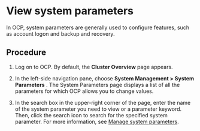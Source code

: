 View system parameters
===========================================

In OCP, system parameters are generally used to configure features, such as account logon and backup and recovery.

Procedure
------------------------------

1. Log on to OCP. By default, the **Cluster Overview** page appears.



2. In the left-side navigation pane, choose **System Management \> System Parameters** . The System Parameters page displays a list of all the parameters for which OCP allows you to change values.



3. In the search box in the upper-right corner of the page, enter the name of the system parameter you need to view or a parameter keyword. Then, click the search icon to search for the specified system parameter. For more information, see [Manage system parameters](../../10.using-system-management/12.system-parameter-management.md).
